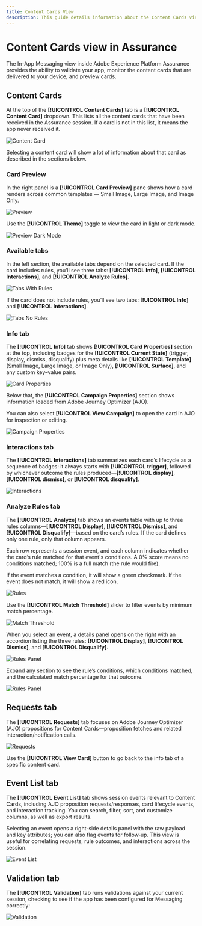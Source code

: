 ```yaml
---
title: Content Cards View
description: This guide details information about the Content Cards view in Adobe Experience Platform Assurance.
---
```

# Content Cards view in Assurance

The In-App Messaging view inside Adobe Experience Platform Assurance provides the ability to validate your app, monitor the content cards that are delivered to your device, and preview cards.

## Content Cards

At the top of the **[!UICONTROL Content Cards]** tab is a **[!UICONTROL Content Card]** dropdown. This lists all the content cards that have been received in the Assurance session. If a card is not in this list, it means the app never received it.

![Content Card](./images/content-cards/dropdown.png)

Selecting a content card will show a lot of information about that card as described in the sections below.

### Card Preview

In the right panel is a **[!UICONTROL Card Preview]** pane shows how a card renders across common templates — Small Image, Large Image, and Image Only.

![Preview](./images/content-cards/preview.png)

Use the **[!UICONTROL Theme]** toggle to view the card in light or dark mode.

![Preview Dark Mode](./images/content-cards/preview-dark.png)

### Available tabs

In the left section, the available tabs depend on the selected card. If the card includes rules, you’ll see three tabs: **[!UICONTROL Info]**, **[!UICONTROL Interactions]**, and **[!UICONTROL Analyze Rules]**. 

![Tabs With Rules](./images/content-cards/tabs-with-rules.png)

If the card does not include rules, you’ll see two tabs: **[!UICONTROL Info]** and **[!UICONTROL Interactions]**.

![Tabs No Rules](./images/content-cards/tabs-no-rules.png)

### Info tab

The **[!UICONTROL Info]** tab shows **[!UICONTROL Card Properties]** section at the top, including badges for the **[!UICONTROL Current State]** (trigger, display, dismiss, disqualify) plus meta details like **[!UICONTROL Template]** (Small Image, Large Image, or Image Only), **[!UICONTROL Surface]**, and any custom key–value pairs.

![Card Properties](./images/content-cards/card-properties.png)

Below that, the **[!UICONTROL Campaign Properties]** section shows information loaded from Adobe Journey Optimizer (AJO). 

You can also select **[!UICONTROL View Campaign]** to open the card in AJO for inspection or editing.

![Campaign Properties](./images/content-cards/campaign-properties.png)

### Interactions tab

The **[!UICONTROL Interactions]** tab summarizes each card’s lifecycle as a sequence of badges: it always starts with **[!UICONTROL trigger]**, followed by whichever outcome the rules produced—**[!UICONTROL display]**, **[!UICONTROL dismiss]**, or **[!UICONTROL disqualify]**.

![Interactions](./images/content-cards/interactions-tab.png)

### Analyze Rules tab

The **[!UICONTROL Analyze]** tab shows an events table with up to three rules columns—**[!UICONTROL Display]**, **[!UICONTROL Dismiss]**, and **[!UICONTROL Disqualify]**—based on the card’s rules. If the card defines only one rule, only that column appears. 

Each row represents a session event, and each column indicates whether the card’s rule matched for that event's conditions. A 0% score means no conditions matched; 100% is a full match (the rule would fire). 

If the event matches a condition, it will show a green checkmark. If the event does not match, it will show a red icon.

![Rules](./images/content-cards/rules-tab.png)

Use the **[!UICONTROL Match Threshold]** slider to filter events by minimum match percentage.

![Match Threshold](./images/content-cards/match-threshold.png)

When you select an event, a details panel opens on the right with an accordion listing the three rules: **[!UICONTROL Display]**, **[!UICONTROL Dismiss]**, and **[!UICONTROL Disqualify]**. 

![Rules Panel](./images/content-cards/rules-panel.png)

Expand any section to see the rule’s conditions, which conditions matched, and the calculated match percentage for that outcome.

![Rules Panel](./images/content-cards/expanded-accordion.png)

## Requests tab

The **[!UICONTROL Requests]** tab focuses on Adobe Journey Optimizer (AJO) propositions for Content Cards—proposition fetches and related interaction/notification calls. 

![Requests](./images/content-cards/requests-tab.png)

Use the **[!UICONTROL View Card]** button to go back to the info tab of a specific content card.
 
## Event List tab

The **[!UICONTROL Event List]** tab shows session events relevant to Content Cards, including AJO proposition requests/responses, card lifecycle events, and interaction tracking. You can search, filter, sort, and customize columns, as well as export results. 

Selecting an event opens a right-side details panel with the raw payload and key attributes; you can also flag events for follow‑up. This view is useful for correlating requests, rule outcomes, and interactions across the session.

![Event List](./images/content-cards/event-list.png)

## Validation tab

The **[!UICONTROL Validation]** tab runs validations against your current session, checking to see if the app has been configured for Messaging correctly:

![Validation](./images/content-cards/validation.png)
